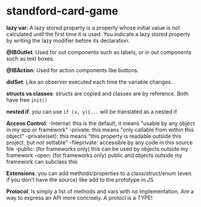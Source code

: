 # standford-card-game

**lazy var**: A lazy stored property is a property whose initial value is not calculated until the first time it is used. You indicate a lazy stored property by writing the lazy modifier before its declaration.

**@IBOutlet**: Used for out components such as labels, or in out components such as text boxes. 

**@IBAction**: Used for action components like buttons.

**didSet**: Like an observer executed each time the variable changes.

**structs vs classes**: structs are copied and classes are by reference. Both have free `init()`

**nested if**: you can use `if (x, y){...` will be translated as a nested if 

**Access Control**:
-Internal: this is the default, it means "usable by any object in my app or framework"
-private: this means "only callable from within this object"
-private(set): this means "this property is readable outside this project, but not settable"
-fileprivate: accessible by any code in this source file
-public: (for frameworks only) this can be used by objects outside my framework
-open: (for frameworks only) public and objects outside my framework can subclass this

**Extensions**: you can add methods/properties to a class/struct/enum (even if you don't have the source) like add to the prototype in JS

**Protocol**: Is simply a list of methods and vars with no implementation. Are a way to express an API more concisely. A protocl is a TYPE!  
